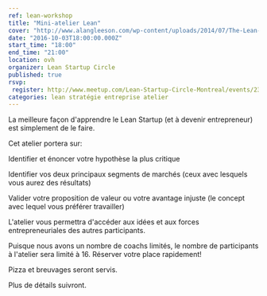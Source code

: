 ```yaml
---
ref: lean-workshop
title: "Mini-ateli­er Lean"
cover: "http://www.alangleeson.com/wp-content/uploads/2014/07/The-Lean-Startup.jpg"
date: "2016-10-03T18:00:00.000Z"
start_time: "18:00"
end_time: "21:00"
location: ovh
organizer: Lean Startup Circle
published: true
rsvp:
 register: http://www.meetup.com/Lean-Startup-Circle-Montreal/events/230297882/
categories: lean stratégie entreprise atelier
---
```


La meilleure façon d'apprendre le Lean Startup (et à devenir entrepreneur) est simplement de le faire.

Cet atelier portera sur:

Identifier et énoncer votre hypothèse la plus critique

Identifier vos deux principaux segments de marchés (ceux avec lesquels vous aurez des résultats)

Valider votre proposition de valeur ou votre avantage injuste (le concept avec lequel vous préférer travailler)

L'atelier vous permettra d'accéder aux idées et aux forces entrepreneuriales des autres participants.

Puisque nous avons un nombre de coachs limités, le nombre de participants à l'atelier sera limité à 16. Réserver votre place rapidement!

Pizza et breuvages seront servis.

Plus de détails suivront.
